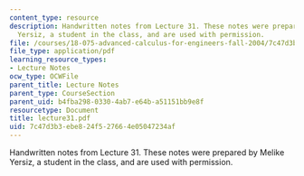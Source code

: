 ```yaml
---
content_type: resource
description: Handwritten notes from Lecture 31. These notes were prepared by Melike
  Yersiz, a student in the class, and are used with permission.
file: /courses/18-075-advanced-calculus-for-engineers-fall-2004/7c47d3b3ebe824f527664e05047234af_lecture31.pdf
file_type: application/pdf
learning_resource_types:
- Lecture Notes
ocw_type: OCWFile
parent_title: Lecture Notes
parent_type: CourseSection
parent_uid: b4fba298-0330-4ab7-e64b-a51151bb9e8f
resourcetype: Document
title: lecture31.pdf
uid: 7c47d3b3-ebe8-24f5-2766-4e05047234af
---
```

Handwritten notes from Lecture 31. These notes were prepared by Melike Yersiz, a student in the class, and are used with permission.

